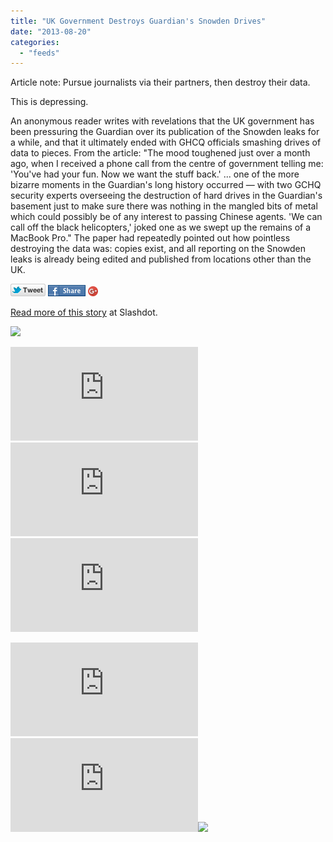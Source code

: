 ```yaml
---
title: "UK Government Destroys Guardian's Snowden Drives"
date: "2013-08-20"
categories: 
  - "feeds"
---
```


Article note: Pursue journalists via their partners, then destroy their data.

This is depressing.

An anonymous reader writes with revelations that the UK government has been pressuring the Guardian over its publication of the Snowden leaks for a while, and that it ultimately ended with GHCQ officials smashing drives of data to pieces. From the article: "The mood toughened just over a month ago, when I received a phone call from the centre of government telling me: 'You've had your fun. Now we want the stuff back.' ... one of the more bizarre moments in the Guardian's long history occurred — with two GCHQ security experts overseeing the destruction of hard drives in the Guardian's basement just to make sure there was nothing in the mangled bits of metal which could possibly be of any interest to passing Chinese agents. 'We can call off the black helicopters,' joked one as we swept up the remains of a MacBook Pro." The paper had repeatedly pointed out how pointless destroying the data was: copies exist, and all reporting on the Snowden leaks is already being edited and published from locations other than the UK.

[![](images/twitter_icon_large.png)](http://twitter.com/home?status=UK+Government+Destroys+Guardian's+Snowden+Drives%3A+http%3A%2F%2Fbit.ly%2F16r7OO6) [![](images/facebook_icon_large.png)](http://www.facebook.com/sharer.php?u=http%3A%2F%2Fnews.slashdot.org%2Fstory%2F13%2F08%2F20%2F0217238%2Fuk-government-destroys-guardians-snowden-drives%3Futm_source%3Dslashdot%26utm_medium%3Dfacebook) [![Share on Google+](images/gplus-16.png)](http://plus.google.com/share?url=http://news.slashdot.org/story/13/08/20/0217238/uk-government-destroys-guardians-snowden-drives?utm_source=slashdot&utm_medium=googleplus)

[Read more of this story](http://news.slashdot.org/story/13/08/20/0217238/uk-government-destroys-guardians-snowden-drives?utm_source=rss1.0moreanon&utm_medium=feed) at Slashdot.

![](images/mf.gif)  
  
  
[![](http://da.feedsportal.com/r/173608098763/u/49/f/647410/c/35028/s/3027462f/sc/21/rc/1/rc.img)](http://da.feedsportal.com/r/173608098763/u/49/f/647410/c/35028/s/3027462f/sc/21/rc/1/rc.htm)  
[![](http://da.feedsportal.com/r/173608098763/u/49/f/647410/c/35028/s/3027462f/sc/21/rc/2/rc.img)](http://da.feedsportal.com/r/173608098763/u/49/f/647410/c/35028/s/3027462f/sc/21/rc/2/rc.htm)  
[![](http://da.feedsportal.com/r/173608098763/u/49/f/647410/c/35028/s/3027462f/sc/21/rc/3/rc.img)](http://da.feedsportal.com/r/173608098763/u/49/f/647410/c/35028/s/3027462f/sc/21/rc/3/rc.htm)  
  
[![](http://da.feedsportal.com/r/173608098763/u/49/f/647410/c/35028/s/3027462f/a2.img)](http://da.feedsportal.com/r/173608098763/u/49/f/647410/c/35028/s/3027462f/a2.htm)![](http://pi.feedsportal.com/r/173608098763/u/49/f/647410/c/35028/s/3027462f/a2t.img)![](http://feeds.feedburner.com/~r/Slashdot/slashdot/~4/NFOit3V_rug)
